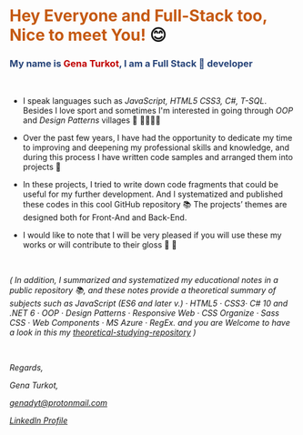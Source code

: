 # <span style="color:#C55911;">Hey Everyone and Full-Stack too, Nice to meet You!</span> 😊
### <span style="color:#264378;">My name is </span><span style="color:#C00000;">Gena Turkot</span><span style="color:#264378;">, I am a Full Stack 🍔 developer</span>
<br>

- I speak languages such as *JavaScript, HTML5 CSS3, C#, T-SQL*.
  Besides I love sport and sometimes I'm interested in going through *OOP* and *Design Patterns* villages 🏡 🐕‍🦺🚶‍♂️  

- Over the past few years, I have had the opportunity to dedicate my time 
  to improving and deepening my professional skills and knowledge, and 
  during this process I have written code samples and arranged them into projects 📝

- In these projects, I tried to write down code fragments that could be useful 
  for my further development. And I systematized and published these codes
  in this cool GitHub repository 📚
  The projects’ themes are designed both for Front-And and Back-End.

- I would like to note that I will be very pleased if you will use these my works or will contribute to their gloss 💖 🙏

<br />


  *( In addition, I summarized and systematized my educational notes in* 
  *a public repository 📚, and these notes provide a theoretical summary* 
  *of subjects such as*
  *JavaScript (ES6 and later v.) · HTML5 · CSS3· C# 10 and .NET 6 · OOP · 
  Design Patterns · Responsive Web · CSS Organize · Sass CSS · Web Components · MS Azure · RegEx.* 
  *and you are Welcome to have a look in this my [theoretical-studying-repository](https://drive.google.com/drive/folders/1_yyssV9WhXAHwaQ-oSVjc3FBtrFyQM2F) )*

<br />

*Regards,*

*Gena Turkot,*

*genadyt@protonmail.com*

[*LinkedIn Profile*](https://www.linkedin.com/in/gena-turkot-1557373a/)

